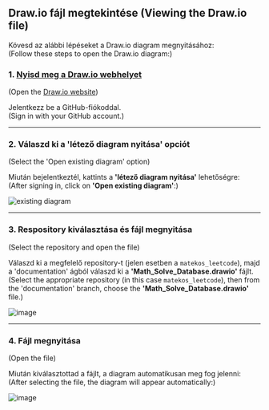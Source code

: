 ## Draw.io fájl megtekintése (Viewing the Draw.io file)

Kövesd az alábbi lépéseket a Draw.io diagram megnyitásához:  
(Follow these steps to open the Draw.io diagram:)

### 1. [Nyisd meg a Draw.io webhelyet](https://app.diagrams.net/)  
(Open the [Draw.io website](https://app.diagrams.net/))

Jelentkezz be a GitHub-fiókoddal.  
(Sign in with your GitHub account.)

---

### 2. Válaszd ki a 'létező diagram nyitása' opciót  
(Select the 'Open existing diagram' option)

Miután bejelentkeztél, kattints a **'létező diagram nyitása'** lehetőségre:  
(After signing in, click on **'Open existing diagram'**:)

![existing diagram](https://github.com/user-attachments/assets/89fabd99-fa7f-4a9d-86d8-23b530f421ee)

---

### 3. Respository kiválasztása és fájl megnyitása  
(Select the repository and open the file)

Válaszd ki a megfelelő repository-t (jelen esetben a `matekos_leetcode`), majd a 'documentation' ágból válaszd ki a **'Math_Solve_Database.drawio'** fájlt.  
(Select the appropriate repository (in this case `matekos_leetcode`), then from the 'documentation' branch, choose the **'Math_Solve_Database.drawio'** file.)

![image](https://github.com/user-attachments/assets/f1d3790e-877d-4b60-9f23-74c7646f3452)

---

### 4. Fájl megnyitása  
(Open the file)

Miután kiválasztottad a fájlt, a diagram automatikusan meg fog jelenni:  
(After selecting the file, the diagram will appear automatically:)

![image](https://github.com/user-attachments/assets/1aa760f9-bd70-449e-a02c-ad6da8cc8a8a)


